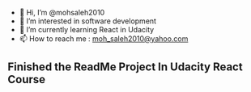 - 👋 Hi, I’m @mohsaleh2010
- 👀 I’m interested in software development
- 🌱 I’m currently learning React in Udacity
- 📫 How to reach me : moh_saleh2010@yahoo.com

<!---
mohsaleh2010/mohsaleh2010 is a ✨ special ✨ repository because its `README.md` (this file) appears on your GitHub profile.
You can click the Preview link to take a look at your changes.
--->

## Finished the ReadMe Project In Udacity React Course
